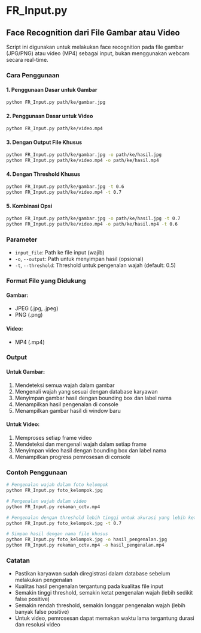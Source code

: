 # FR_Input.py
## Face Recognition dari File Gambar atau Video

Script ini digunakan untuk melakukan face recognition pada file gambar (JPG/PNG) atau video (MP4) sebagai input, bukan menggunakan webcam secara real-time.

### Cara Penggunaan

#### 1. Penggunaan Dasar untuk Gambar
```bash
python FR_Input.py path/ke/gambar.jpg
```

#### 2. Penggunaan Dasar untuk Video
```bash
python FR_Input.py path/ke/video.mp4
```

#### 3. Dengan Output File Khusus
```bash
python FR_Input.py path/ke/gambar.jpg -o path/ke/hasil.jpg
python FR_Input.py path/ke/video.mp4 -o path/ke/hasil.mp4
```

#### 4. Dengan Threshold Khusus
```bash
python FR_Input.py path/ke/gambar.jpg -t 0.6
python FR_Input.py path/ke/video.mp4 -t 0.7
```

#### 5. Kombinasi Opsi
```bash
python FR_Input.py path/ke/gambar.jpg -o path/ke/hasil.jpg -t 0.7
python FR_Input.py path/ke/video.mp4 -o path/ke/hasil.mp4 -t 0.6
```

### Parameter

- `input_file`: Path ke file input (wajib)
- `-o`, `--output`: Path untuk menyimpan hasil (opsional)
- `-t`, `--threshold`: Threshold untuk pengenalan wajah (default: 0.5)

### Format File yang Didukung

#### Gambar:
- JPEG (.jpg, .jpeg)
- PNG (.png)

#### Video:
- MP4 (.mp4)

### Output

#### Untuk Gambar:
1. Mendeteksi semua wajah dalam gambar
2. Mengenali wajah yang sesuai dengan database karyawan
3. Menyimpan gambar hasil dengan bounding box dan label nama
4. Menampilkan hasil pengenalan di console
5. Menampilkan gambar hasil di window baru

#### Untuk Video:
1. Memproses setiap frame video
2. Mendeteksi dan mengenali wajah dalam setiap frame
3. Menyimpan video hasil dengan bounding box dan label nama
4. Menampilkan progress pemrosesan di console

### Contoh Penggunaan

```bash
# Pengenalan wajah dalam foto kelompok
python FR_Input.py foto_kelompok.jpg

# Pengenalan wajah dalam video
python FR_Input.py rekaman_cctv.mp4

# Pengenalan dengan threshold lebih tinggi untuk akurasi yang lebih ketat
python FR_Input.py foto_kelompok.jpg -t 0.7

# Simpan hasil dengan nama file khusus
python FR_Input.py foto_kelompok.jpg -o hasil_pengenalan.jpg
python FR_Input.py rekaman_cctv.mp4 -o hasil_pengenalan.mp4
```

### Catatan

- Pastikan karyawan sudah diregistrasi dalam database sebelum melakukan pengenalan
- Kualitas hasil pengenalan tergantung pada kualitas file input
- Semakin tinggi threshold, semakin ketat pengenalan wajah (lebih sedikit false positive)
- Semakin rendah threshold, semakin longgar pengenalan wajah (lebih banyak false positive)
- Untuk video, pemrosesan dapat memakan waktu lama tergantung durasi dan resolusi video